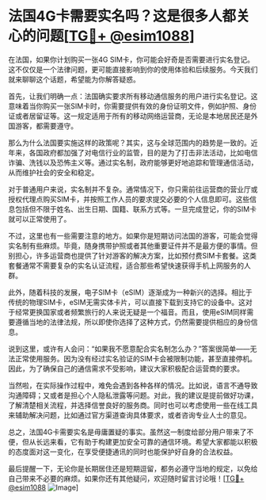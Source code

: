 # 法国4G卡需要实名吗？这是很多人都关心的问题[[TG💪+ @esim1088](https://t.me/s/esim1088)]

在法国，如果你计划购买一张4G SIM卡，你可能会好奇是否需要进行实名登记。这不仅仅是一个法律问题，更可能直接影响到你的使用体验和后续服务。今天我们就来聊聊这个话题，希望能为你解答疑惑。

首先，让我们明确一点：法国确实要求所有移动通信服务的用户进行实名登记。这意味着当你购买一张SIM卡时，你需要提供有效的身份证明文件，例如护照、身份证或者居留证等。这一规定适用于所有的移动网络运营商，无论是本地居民还是外国游客，都需要遵守。

那么为什么法国要实施这样的政策呢？其实，这与全球范围内的趋势是一致的。近年来，各国政府都加强了对电信行业的监管，目的是为了打击非法活动，比如电信诈骗、洗钱以及恐怖主义等。通过实名制，政府能够更好地追踪和管理通信活动，从而维护社会的安全和稳定。

对于普通用户来说，实名制并不复杂。通常情况下，你只需前往运营商的营业厅或授权代理点购买SIM卡，并按照工作人员的要求提交必要的个人信息即可。这些信息包括但不限于姓名、出生日期、国籍、联系方式等。一旦完成登记，你的SIM卡就可以正常使用了。

不过，这里也有一些需要注意的地方。如果你是短期访问法国的游客，可能会觉得实名制有些麻烦。毕竟，随身携带护照或者其他重要证件并不是最方便的事情。但别担心，许多运营商也提供了针对游客的解决方案，比如预付费SIM卡套餐。这类套餐通常不需要复杂的实名认证流程，适合那些希望快速获得手机上网服务的人群。

此外，随着科技的发展，电子SIM卡（eSIM）逐渐成为一种新兴的选择。相比于传统的物理SIM卡，eSIM无需实体卡片，可以直接下载到支持它的设备中。这对于经常更换国家或者频繁旅行的人来说无疑是一个福音。而且，使用eSIM同样需要遵循当地的法律法规，所以即使你选择了这种方式，仍然需要提供相应的身份信息。

说到这里，或许有人会问：“如果我不愿意配合实名制怎么办？”答案很简单——无法正常使用服务。因为没有经过实名验证的SIM卡会被限制功能，甚至直接停机。因此，为了确保自己的通信需求不受影响，建议大家积极配合运营商的要求。

当然啦，在实际操作过程中，难免会遇到各种各样的情况。比如说，语言不通导致沟通障碍；又或者是担心个人隐私泄露等问题。对此，我的建议是提前做好功课，了解清楚相关流程，并选择信誉良好的服务商。同时也可以考虑使用一些在线工具来辅助解决问题，比如通过官方渠道查询具体要求，或者咨询专业人士的意见。

总之，法国4G卡需要实名是毋庸置疑的事实。虽然这一制度给部分用户带来了不便，但从长远来看，它有助于构建更加安全可靠的通信环境。希望大家都能以积极的态度面对这一变化，在享受便捷通讯的同时也能保护好自身的合法权益。

最后提醒一下，无论你是长期居住还是短期逗留，都务必遵守当地的规定，以免给自己带来不必要的麻烦。如果你还有其他疑问，欢迎随时留言讨论哦！[[TG💪+ @esim1088](https://t.me/s/esim1088) ![Image](https://i.postimg.cc/4NQfJmqS/Snipaste-2025-05-13-00-14-12.png)]